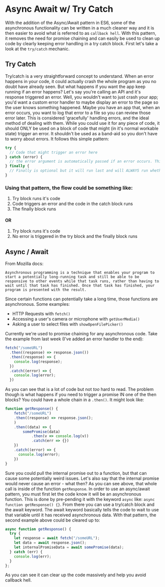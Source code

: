 # Async Await w/ Try Catch

With the addition of the Async/Await pattern in ES6, some of the asynchronous functionality can be written in a much cleaner way and it is then easier to avoid what is referred to as `callback hell`. With this pattern, it removes the need for promise chaining and can easily be used to clean up code by clearly keeping error handling in a try catch block. First let's take a look at the `try/catch` mechanic.

## Try Catch

Try/catch is a very straightforward concept to understand. When an error happens in your code, it could actually crash the whole program as you no doubt have already seen. But what happens if you want the app keep running if an error happens? Let's say you're calling an API and it's response triggered an error. Well, you wouldn't want to just crash your app; you'd want a custom error handler to maybe display an error to the page so the user knows something happened. Maybe you have an app that, when an error occurs, you want to log that error to a file so you can review those error later. This is considered 'gracefully' handling errors, and the ideal method of dealing with them. While you could use it for any piece of code, it should ONLY be used on a block of code that might (in it's normal workable state) trigger an error. It shouldn't be used as a band-aid so you don't have to worry about errors. It follows this simple pattern:

```javascript
try {
  // Code that might trigger an error here
} catch (error) {
  // the error argument is automatically passed if an error occurs. This catch block is COMPLETELY ignored if no error was triggered in the try block
} finally {
  // Finally is optional but it will run last and will ALWAYS run whether there was an error or not
}
```

### Using that pattern, the flow could be something like:

1. Try block runs it's code
2. Code triggers an error and the code in the catch block runs
3. The finally block runs

#### OR

1. Try block runs it's code
2. No error is triggered in the try block and the finally block runs

## Async / Await

From Mozilla docs:

`Asynchronous programming is a technique that enables your program to start a potentially long-running task and still be able to be responsive to other events while that task runs, rather than having to wait until that task has finished. Once that task has finished, your program is presented with the result.`

Since certain functions can potentially take a long time, those functions are asynchronous. Some examples:

- HTTP Requests with `fetch()`
- Accessing a user's camera or microphone with `getUserMedia()`
- Asking a user to select files with `showOpenFilePicker()`

Currently we're used to promise chaining for any asynchronous code. Take the example from last week (I've added an error handler to the end):

```javascript
fetch("/someURL")
  .then((response) => response.json())
  .then((response) => {
    console.log(response);
  })
  .catch((error) => {
    console.log(error);
  })
```

As you can see that is a lot of code but not _too_ hard to read. The problem though is what happens if you need to trigger a promise IN one of the then blocks? You could have a whole chain in a `.then()`. It might look like:

```javascript
function getResponse() {
    fetch("/someURL")
    .then((response) => response.json();
    )
    .then((data) => {
        somePromise(data)
            .then(v => console.log(v))
            .catch(err => {})
    })
    .catch((error) => {
      console.log(error);
    })
}
```

Sure you could pull the internal promise out to a function, but that can cause some potentially weird issues. Let's also say that the internal promise would never cause an error - what then? As you can see above, that whole call is inside of the function `getResponse`. In order to use an async/await pattern, you must first let the code know it will be an asynchronous function. This is done by pre-pending it with the keyword `async` like: `async function getResponse() {}`. From there you can use a try/catch block and the await keyword. The await keyword basically tells the code to wait to use that variable until it has received asynchronous data. With that pattern, the second example above could be cleared up to:

```javascript
async function getResponse() {
  try {
    let response = await fetch("/someURL");
    let data = await response.json();
    let internalPromiseData = await somePromise(data);
  } catch (err) {
    console.log(err);
  }
};
```

As you can see it can clear up the code massively and help you avoid callback hell.
